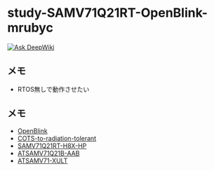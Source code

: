 # study-SAMV71Q21RT-OpenBlink-mrubyc
[![Ask DeepWiki](https://deepwiki.com/badge.svg)](https://deepwiki.com/uist1idrju3i/study-SAMV71Q21RT-OpenBlink-mrubyc)

## メモ
- RTOS無しで動作させたい

## メモ
- [OpenBlink](https://github.com/OpenBlink/openblink)
- [COTS-to-radiation-tolerant](https://www.microchip.com/en-us/about/news-releases/products/cots-to-radiation-tolerant-and-radiation-hardened-arm-core-mcus)
- [SAMV71Q21RT-H8X-HP](https://www.microchip.com/en-us/product/samv71q21rt)
- [ATSAMV71Q21B-AAB](https://www.microchip.com/en-us/product/atsamv71q21)
- [ATSAMV71-XULT](https://www.microchip.com/en-us/development-tool/ATSAMV71-XULT)
